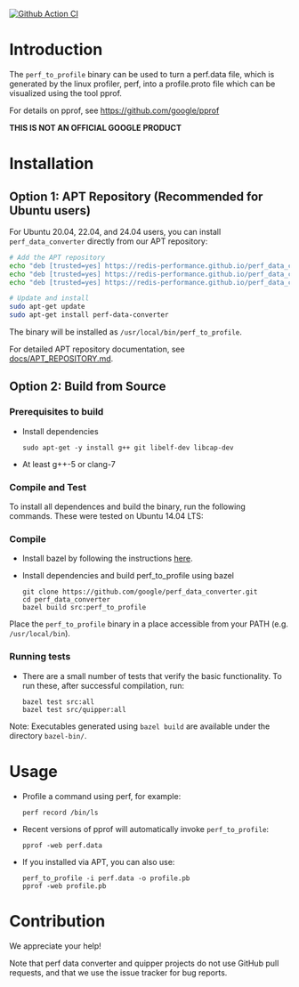 [![Github Action CI](https://github.com/google/perf_data_converter/workflows/ci/badge.svg)](https://github.com/google/perf_data_converter/actions)

# Introduction

The `perf_to_profile` binary can be used to turn a perf.data file, which is
generated by the linux profiler, perf, into a profile.proto file which can be
visualized using the tool pprof.

For details on pprof, see https://github.com/google/pprof

**THIS IS NOT AN OFFICIAL GOOGLE PRODUCT**

# Installation

## Option 1: APT Repository (Recommended for Ubuntu users)

For Ubuntu 20.04, 22.04, and 24.04 users, you can install `perf_data_converter` directly from our APT repository:

```bash
# Add the APT repository
echo "deb [trusted=yes] https://redis-performance.github.io/perf_data_converter focal main" | sudo tee /etc/apt/sources.list.d/perf_data_converter.list
echo "deb [trusted=yes] https://redis-performance.github.io/perf_data_converter jammy main" | sudo tee -a /etc/apt/sources.list.d/perf_data_converter.list
echo "deb [trusted=yes] https://redis-performance.github.io/perf_data_converter noble main" | sudo tee -a /etc/apt/sources.list.d/perf_data_converter.list

# Update and install
sudo apt-get update
sudo apt-get install perf-data-converter
```

The binary will be installed as `/usr/local/bin/perf_to_profile`.

For detailed APT repository documentation, see [docs/APT_REPOSITORY.md](docs/APT_REPOSITORY.md).

## Option 2: Build from Source

### Prerequisites to build
* Install dependencies

  ```
  sudo apt-get -y install g++ git libelf-dev libcap-dev
  ```
* At least g++-5 or clang-7

### Compile and Test
To install all dependences and build the binary, run the following commands.
These were tested on Ubuntu 14.04 LTS:

### Compile
* Install bazel by following the instructions [here](https://docs.bazel.build/versions/master/install.html).
* Install dependencies and build perf_to_profile using bazel

  ```
  git clone https://github.com/google/perf_data_converter.git
  cd perf_data_converter
  bazel build src:perf_to_profile
  ```

Place the `perf_to_profile` binary in a place accessible from your PATH (e.g. `/usr/local/bin`).


### Running tests
* There are a small number of tests that verify the basic functionality.
  To run these, after successful compilation, run:

  ```
  bazel test src:all
  bazel test src/quipper:all
  ```

Note: Executables generated using `bazel build` are available under the
directory `bazel-bin/`.

# Usage
* Profile a command using perf, for example:

  ```
  perf record /bin/ls
  ```

* Recent versions of pprof will automatically invoke `perf_to_profile`:

  ```
  pprof -web perf.data
  ```

* If you installed via APT, you can also use:

  ```
  perf_to_profile -i perf.data -o profile.pb
  pprof -web profile.pb
  ```

# Contribution
We appreciate your help!

Note that perf data converter and quipper projects do not use GitHub pull
requests, and that we use the issue tracker for bug reports.

